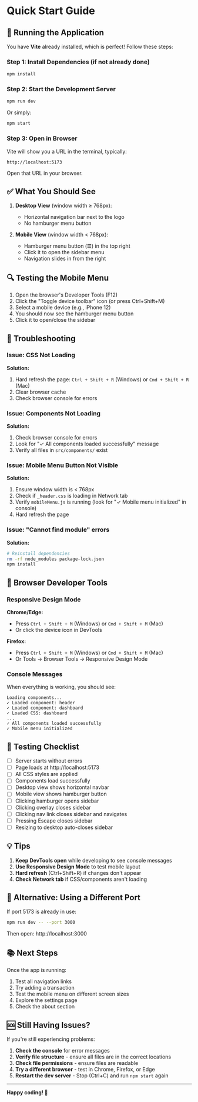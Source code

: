 # Quick Start Guide

## 🚀 Running the Application

You have **Vite** already installed, which is perfect! Follow these steps:

### Step 1: Install Dependencies (if not already done)

```bash
npm install
```

### Step 2: Start the Development Server

```bash
npm run dev
```

Or simply:

```bash
npm start
```

### Step 3: Open in Browser

Vite will show you a URL in the terminal, typically:
```
http://localhost:5173
```

Open that URL in your browser.

## ✅ What You Should See

1. **Desktop View** (window width ≥ 768px):
   - Horizontal navigation bar next to the logo
   - No hamburger menu button

2. **Mobile View** (window width < 768px):
   - Hamburger menu button (☰) in the top right
   - Click it to open the sidebar menu
   - Navigation slides in from the right

## 🔍 Testing the Mobile Menu

1. Open the browser's Developer Tools (F12)
2. Click the "Toggle device toolbar" icon (or press Ctrl+Shift+M)
3. Select a mobile device (e.g., iPhone 12)
4. You should now see the hamburger menu button
5. Click it to open/close the sidebar

## 🐛 Troubleshooting

### Issue: CSS Not Loading

**Solution:**
1. Hard refresh the page: `Ctrl + Shift + R` (Windows) or `Cmd + Shift + R` (Mac)
2. Clear browser cache
3. Check browser console for errors

### Issue: Components Not Loading

**Solution:**
1. Check browser console for errors
2. Look for "✓ All components loaded successfully" message
3. Verify all files in `src/components/` exist

### Issue: Mobile Menu Button Not Visible

**Solution:**
1. Ensure window width is < 768px
2. Check if `_header.css` is loading in Network tab
3. Verify `mobileMenu.js` is running (look for "✓ Mobile menu initialized" in console)
4. Hard refresh the page

### Issue: "Cannot find module" errors

**Solution:**
```bash
# Reinstall dependencies
rm -rf node_modules package-lock.json
npm install
```

## 📱 Browser Developer Tools

### Responsive Design Mode

**Chrome/Edge:**
- Press `Ctrl + Shift + M` (Windows) or `Cmd + Shift + M` (Mac)
- Or click the device icon in DevTools

**Firefox:**
- Press `Ctrl + Shift + M` (Windows) or `Cmd + Shift + M` (Mac)
- Or Tools → Browser Tools → Responsive Design Mode

### Console Messages

When everything is working, you should see:
```
Loading components...
✓ Loaded component: header
✓ Loaded component: dashboard
✓ Loaded CSS: dashboard
...
✓ All components loaded successfully
✓ Mobile menu initialized
```

## 🎯 Testing Checklist

- [ ] Server starts without errors
- [ ] Page loads at http://localhost:5173
- [ ] All CSS styles are applied
- [ ] Components load successfully
- [ ] Desktop view shows horizontal navbar
- [ ] Mobile view shows hamburger button
- [ ] Clicking hamburger opens sidebar
- [ ] Clicking overlay closes sidebar
- [ ] Clicking nav link closes sidebar and navigates
- [ ] Pressing Escape closes sidebar
- [ ] Resizing to desktop auto-closes sidebar

## 💡 Tips

1. **Keep DevTools open** while developing to see console messages
2. **Use Responsive Design Mode** to test mobile layout
3. **Hard refresh** (Ctrl+Shift+R) if changes don't appear
4. **Check Network tab** if CSS/components aren't loading

## 🔧 Alternative: Using a Different Port

If port 5173 is already in use:

```bash
npm run dev -- --port 3000
```

Then open: http://localhost:3000

## 📚 Next Steps

Once the app is running:
1. Test all navigation links
2. Try adding a transaction
3. Test the mobile menu on different screen sizes
4. Explore the settings page
5. Check the about section

## 🆘 Still Having Issues?

If you're still experiencing problems:

1. **Check the console** for error messages
2. **Verify file structure** - ensure all files are in the correct locations
3. **Check file permissions** - ensure files are readable
4. **Try a different browser** - test in Chrome, Firefox, or Edge
5. **Restart the dev server** - Stop (Ctrl+C) and run `npm start` again

---

**Happy coding! 🎉**
